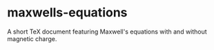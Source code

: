 # maxwells-equations
A short TeX document featuring Maxwell's equations with and without magnetic charge.
